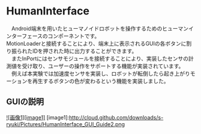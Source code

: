 HumanInterface
==============
　Android端末を用いたヒューマノイドロボットを操作するためのヒューマンインターフェースのコンポーネントです。  
  MotionLoaderと接続することにより、端末上に表示されるGUIの各ボタンに割り振られたIDを押された時に出力することができます。  
　またInPortにはセンサモジュールを接続することにより、実装したセンサの計測値を受け取り、ユーザーの操作をサポートする機能が実装されています。
　例えば本実験では加速度センサを実装し、ロボットが転倒したら起き上がりモーションを再生するボタンの色が変わるという機能を実装しました。  

GUIの説明
--------
[![画像1][image1]](http://cloud.github.com/downloads/s-ryuki/Pictures/HumanInterface_GUI_Guide2.png)
[image1]:http://cloud.github.com/downloads/s-ryuki/Pictures/HumanInterface_GUI_Guide2.png